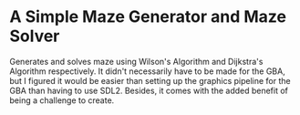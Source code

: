 # A Simple Maze Generator and Maze Solver

Generates and solves maze using Wilson's Algorithm and Dijkstra's Algorithm
respectively. It didn't necessarily have to be made for the GBA, but I
figured it would be easier than setting up the graphics pipeline for 
the GBA than having to use SDL2. Besides, it comes with the added benefit
of being a challenge to create.
